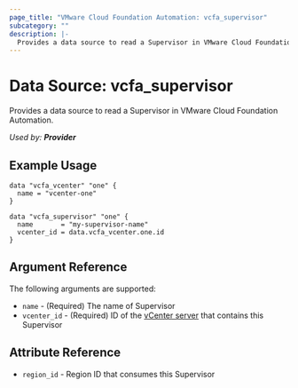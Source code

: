 ```yaml
---
page_title: "VMware Cloud Foundation Automation: vcfa_supervisor"
subcategory: ""
description: |-
  Provides a data source to read a Supervisor in VMware Cloud Foundation Automation.
---
```


# Data Source: vcfa_supervisor

Provides a data source to read a Supervisor in VMware Cloud Foundation Automation.

_Used by: **Provider**_

## Example Usage

```hcl
data "vcfa_vcenter" "one" {
  name = "vcenter-one"
}

data "vcfa_supervisor" "one" {
  name       = "my-supervisor-name"
  vcenter_id = data.vcfa_vcenter.one.id
}
```

## Argument Reference

The following arguments are supported:

- `name` - (Required) The name of Supervisor
- `vcenter_id` - (Required) ID of the [vCenter server](/providers/vmware/vcfa/latest/docs/data-sources/vcenter) that contains this Supervisor

## Attribute Reference

- `region_id` - Region ID that consumes this Supervisor
